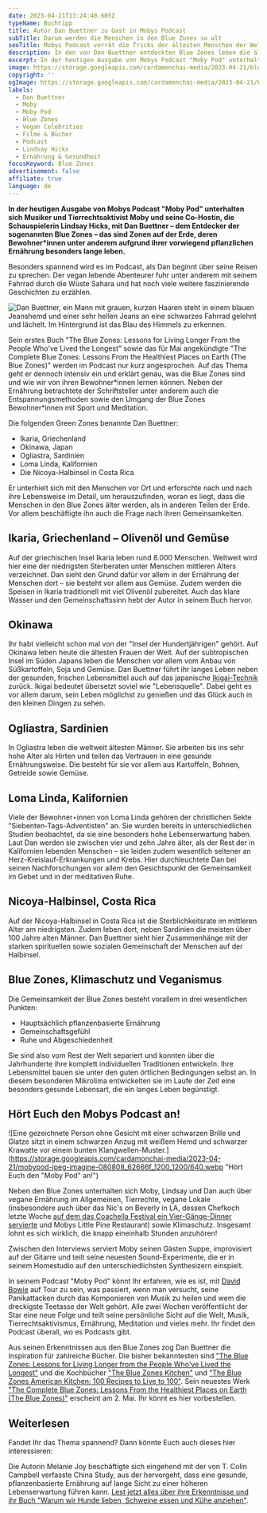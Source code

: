 ```yaml
---
date: 2023-04-21T13:24:40.605Z
typeName: Buchtipp
title: Autor Dan Buettner zu Gast in Mobys Podcast
subTitle: Darum werden die Menschen in den Blue Zones so alt
seoTitle: Mobys Podcast verrät die Tricks der ältesten Menschen der Welt!
description: In den von Dan Buettner entdeckten Blue Zones leben die ältesten Menschen der Welt. Lerne jetzt ihre Geheimnisse kennen!
excerpt: In der heutigen Ausgabe von Mobys Podcast "Moby Pod" unterhalten sich der Musiker und Tierrechtsaktivist Moby und seine Co-Hostin Lindsay Hicks mit Dan Buettner.  Er ist der Entdecker der sogenannten Blue Zones – das sind Zonen auf der Erde, deren Bewohner*innen unter anderem aufgrund ihrer vorwiegend pflanzlichen Ernährung besonders lange leben.
image: https://storage.googleapis.com/cardamonchai-media/2023-04-21/blue-zones-sounds-vegan-anne-reis-jpg-imagine-586888_757270_4464_3348/640.webp
copyright: ''
ogImage: https://storage.googleapis.com/cardamonchai-media/2023-04-21/blue-zones-soundsvegan-anne-reis-og-jpg-imagine-888898_80766c_1200_628/640.webp
labels:
  - Dan Buettner
  - Moby
  - Moby Pod
  - Blue Zones
  - Vegan Celebrities
  - Filme & Bücher
  - Podcast
  - Lindsay Hicks
  - Ernährung & Gesundheit
focusKeyword: Blue Zones
advertisement: false
affiliate: true
language: de
---
```


**In der heutigen Ausgabe von Mobys Podcast "Moby Pod" unterhalten sich Musiker und Tierrechtsaktivist Moby und seine Co-Hostin, die Schauspielerin Lindsay Hicks, mit Dan Buettner – dem Entdecker der sogenannten Blue Zones – das sind Zonen auf der Erde, deren Bewohner\*innen unter anderem aufgrund ihrer vorwiegend pflanzlichen Ernährung besonders lange leben.**

Besonders spannend wird es im Podcast, als Dan beginnt über seine Reisen zu sprechen. Der vegan lebende Abenteurer fuhr unter anderem mit seinem Fahrrad durch die Wüste Sahara und hat noch viele weitere faszinierende Geschichten zu erzählen.

![Dan Buettner, ein Mann mit grauen, kurzen Haaren steht in einem blauen Jeanshemd und einer sehr hellen Jeans an eine schwarzes Fahrrad gelehnt und lächelt. Im Hintergrund ist das Blau des Himmels zu erkennen.](https://storage.googleapis.com/cardamonchai-media/2023-04-21/the-blue-zones-buch-dan-buettner-jpeg-imagine-f8f8f8_a9b1ba_2016_2560/640.webp 'Dan Buettner – "The Complete Blue Zones: Lessons From the Healthiest Places on Earth (The Blue Zones)"')

Sein erstes Buch "The Blue Zones: Lessons for Living Longer From the People Who've Lived the Longest" sowie das für Mai angekündigte "The Complete Blue Zones: Lessons From the Healthiest Places on Earth (The Blue Zones)" werden im Podcast nur kurz angesprochen. Auf das Thema geht er dennoch intensiv ein und erklärt genau, was die Blue Zones sind und wie wir von ihren Bewohner\*innen lernen können. Neben der Ernährung betrachtete der Schriftsteller unter anderem auch die Entspannungsmethoden sowie den Umgang der Blue Zones Bewohner\*innen mit Sport und Meditation.

Die folgenden Green Zones benannte Dan Buettner:

- Ikaria, Griechenland
- Okinawa, Japan
- Ogliastra, Sardinien
- Loma Linda, Kalifornien
- Die Nicoya-Halbinsel in Costa Rica

Er unterhielt sich mit den Menschen vor Ort und erforschte nach und nach ihre Lebensweise im Detail, um herauszufinden, woran es liegt, dass die Menschen in den Blue Zones älter werden, als in anderen Teilen der Erde. Vor allem beschäftigte ihn auch die Frage nach ihren Gemeinsamkeiten.

## Ikaria, Griechenland – Olivenöl und Gemüse

Auf der griechischen Insel Ikaria leben rund 8.000 Menschen. Weltweit wird hier eine der niedrigsten Sterberaten unter Menschen mittleren Alters verzeichnet. Dan sieht den Grund dafür vor allem in der Ernährung der Menschen dort – sie besteht vor allem aus Gemüse. Zudem werden die Speisen in Ikaria traditionell mit viel Olivenöl zubereitet. Auch das klare Wasser und den Gemeinschaftssinn hebt der Autor in seinem Buch hervor.

## Okinawa

Ihr habt vielleicht schon mal von der "Insel der Hundertjährigen" gehört. Auf Okinawa leben heute die ältesten Frauen der Welt. Auf der subtropischen Insel im Süden Japans leben die Menschen vor allem vom Anbau von Süßkartoffeln, Soja und Gemüse. Dan Buettner führt ihr langes Leben neben der gesunden, frischen Lebensmittel auch auf das japanische [Ikigai-Technik](/2016/02/ikigai-quelle-des-lebens/) zurück. Ikigai bedeutet übersetzt soviel wie "Lebensquelle". Dabei geht es vor allem darum, sein Leben möglichst zu genießen und das Glück auch in den kleinen Dingen zu sehen.

## Ogliastra, Sardinien

In Ogliastra leben die weltweit ältesten Männer. Sie arbeiten bis ins sehr hohe Alter als Hirten und teilen das Vertrauen in eine gesunde Ernährungsweise. Die besteht für sie vor allem aus Kartoffeln, Bohnen, Getreide sowie Gemüse.

## Loma Linda, Kalifornien

Viele der Bewohner⋆innen von Loma Linda gehören der christlichen Sekte "Siebenten-Tags-Adventisten" an. Sie wurden bereits in unterschiedlichen Studien beobachtet, da sie eine besonders hohe Lebenserwartung haben. Laut Dan werden sie zwischen vier und zehn Jahre älter, als der Rest der in Kalifornien lebenden Menschen – sie leiden zudem wesentlich seltener an Herz-Kreislauf-Erkrankungen und Krebs. Hier durchleuchtete Dan bei seinen Nachforschungen vor allem den Gesichtspunkt der Gemeinsamkeit im Gebet und in der meditativen Ruhe.

## Nicoya-Halbinsel, Costa Rica

Auf der Nicoya-Halbinsel in Costa Rica ist die Sterblichkeitsrate im mittleren Alter am niedrigsten. Zudem leben dort, neben Sardinien die meisten über 100 Jahre alten Männer. Dan Buettner sieht hier Zusammenhänge mit der starken spirituellen sowie sozialen Gemeinschaft der Menschen auf der Halbinsel.

## Blue Zones, Klimaschutz und Veganismus

Die Gemeinsamkeit der Blue Zones besteht vorallem in drei wesentlichen Punkten:

- Hauptsächlich pflanzenbasierte Ernährung
- Gemeinschaftsgefühl
- Ruhe und Abgeschiedenheit

Sie sind also vom Rest der Welt separiert und konnten über die Jahrhunderte ihre komplett individuellen Traditionen entwickeln. Ihre Lebensmittel bauen sie unter den guten örtlichen Bedingungen selbst an. In diesem besonderen Mikrolima entwickelten sie im Laufe der Zeit eine besonders gesunde Lebensart, die ein langes Leben begünstigt.

## Hört Euch den Mobys Podcast an!

![Eine gezeichnete Person ohne Gesicht mit einer schwarzen Brille und Glatze sitzt in einem schwarzen Anzug mit weißem Hemd und schwarzer Krawatte vor einem bunten Klangwellen-Muster.](https://storage.googleapis.com/cardamonchai-media/2023-04-21/mobypod-jpeg-imagine-080808_62666f_1200_1200/640.webp "Hört Euch den "Moby Pod" an!")

Neben den Blue Zones unterhalten sich Moby, Lindsay und Dan auch über vegane Ernährung im Allgemeinen, Tierrechte, vegane Lokale (insbesondere auch über das Nic's on Beverly in LA, dessen Chefkoch letzte Woche [auf dem das Coachella Festival ein Vier-Gänge-Dinner servierte](https://soundsvegan.com/2023/04/coachella-2023/) und Mobys Little Pine Restaurant) sowie Klimaschutz. Insgesamt lohnt es sich wirklich, die knapp eineinhalb Stunden anzuhören!

Zwischen den Interviews serviert Moby seinen Gästen Suppe, improvisiert auf der Gitarre und teilt seine neuesten Sound-Experimente, die er in seinem Homestudio auf den unterschiedlichsten Synthesizern einspielt.

In seinem Podcast "Moby Pod" könnt Ihr erfahren, wie es ist, mit [David Bowie](rip-david-bowie-abschied-von-einer-ikone/) auf Tour zu sein, was passiert, wenn man versucht, seine Panikattacken durch das Komponieren von Musik zu heilen und wem die dreckigste Teetasse der Welt gehört. Alle zwei Wochen veröffentlicht der Star eine neue Folge und teilt seine persönliche Sicht auf die Welt, Musik, Tierrechtsaktivismus, Ernährung, Meditation und vieles mehr. Ihr findet den Podcast überall, wo es Podcasts gibt.

Aus seinen Erkenntnissen aus den Blue Zones zog Dan Buettner die Inspiration für zahlreiche Bücher. Die bisher bekanntesten sind ["The Blue Zones: Lessons for Living Longer from the People Who've Lived the Longest"](https://www.amazon.de/dp/1426209487?ref_=cm_sw_r_cp_ud_dp_YV8CE245Y1H0V9FXMKZX&_encoding=UTF8&tag=cardamonchai-21&linkCode=ur2&linkId=3ba1383777a1fc6d4bd8a9a4cf095ed2&camp=1638&creative=6742) und die Kochbücher ["The Blue Zones Kitchen"](https://www.amazon.de/Blue-Zones-Kitchen-Recipes-Live/dp/1426220138/ref=sr_1_1?__mk_de_DE=%25C3%2585M%25C3%2585%25C5%25BD%25C3%2595%25C3%2591&crid=1Y0IIWB5FL0ZK&keywords=the+blue+zones+kitchen&qid=1682085423&sprefix=the+blue+zones+kitchen%252Caps%252C92&sr=8-1&_encoding=UTF8&=cardamonchai-21&=ur2&=a125a0e19eb7673fbdf369281e66a263&=1638&=6742) und ["The Blue Zones American Kitchen: 100 Recipes to Live to 100"](https://www.amazon.de/Blue-Zones-American-Kitchen-Recipes/dp/1426222475/ref=sr_1_4?__mk_de_DE=%25C3%2585M%25C3%2585%25C5%25BD%25C3%2595%25C3%2591&crid=3R78Y6LXNTXRH&keywords=dan+buettner&qid=1682084931&sprefix=dan+buettner%252Caps%252C92&sr=8-4&_encoding=UTF8&=cardamonchai-21&=ur2&=31e8b88cbda3aee1f45a23c18aa97678&=1638&=6742). Sein neuestes Werk ["The Complete Blue Zones: Lessons From the Healthiest Places on Earth (The Blue Zones)"](https://www.amazon.de/Complete-Blue-Zones-Lessons-Healthiest/dp/1426223471/ref=sr_1_8?__mk_de_DE=%25C3%2585M%25C3%2585%25C5%25BD%25C3%2595%25C3%2591&crid=3R78Y6LXNTXRH&keywords=dan+buettner&qid=1682084931&sprefix=dan+buettner%252Caps%252C92&sr=8-8&_encoding=UTF8&=cardamonchai-21&=ur2&=d142f0ad610b409fdcb7963c27d6b1d8&=1638&=6742) erscheint am 2. Mai. Ihr könnt es hier vorbestellen.

## Weiterlesen

Fandet Ihr das Thema spannend? Dann könnte Euch auch dieses hier interessieren:

Die Autorin Melanie Joy beschäftigte sich eingehend mit der von T. Colin Campbell verfasste China Study, aus der hervorgeht, dass eine gesunde, pflanzenbasierte Ernährung auf lange Sicht zu einer höheren Lebenserwartung führen kann. [Lest jetzt alles über ihre Erkenntnisse und ihr Buch "Warum wir Hunde lieben, Schweine essen und Kühe anziehen"](http://localhost:8000/2019/03/warum-wir-hunde-lieben-schweine-essen-und-kuehe-anziehen/).
